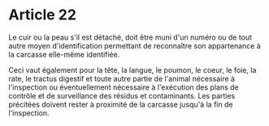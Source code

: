 # Article 22

Le cuir ou la peau s'il est détaché, doit être muni d'un numéro ou de tout autre moyen d'identification permettant de reconnaître son appartenance à la carcasse elle-même identifiée.

Ceci vaut également pour la tête, la langue, le poumon, le coeur, le foie, la rate, le tractus digestif et toute autre partie de l'animal nécessaire à l'inspection ou éventuellement nécessaire à l'exécution des plans de contrôle et de surveillance des résidus et contaminants. Les parties précitées doivent rester à proximité de la carcasse jusqu'à la fin de l'inspection.
